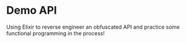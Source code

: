# Demo API

Using Elixir to reverse engineer an obfuscated API and practice some functional programming in the process!
